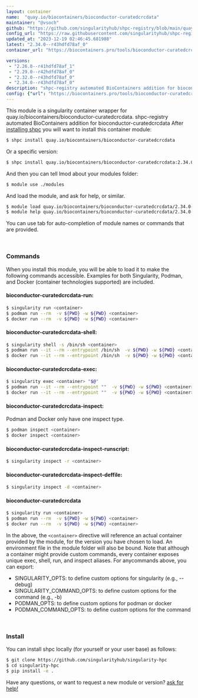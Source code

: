 ```yaml
---
layout: container
name:  "quay.io/biocontainers/bioconductor-curatedcrcdata"
maintainer: "@vsoch"
github: "https://github.com/singularityhub/shpc-registry/blob/main/quay.io/biocontainers/bioconductor-curatedcrcdata/container.yaml"
config_url: "https://raw.githubusercontent.com/singularityhub/shpc-registry/main/quay.io/biocontainers/bioconductor-curatedcrcdata/container.yaml"
updated_at: "2023-12-19 02:46:45.681988"
latest: "2.34.0--r43hdfd78af_0"
container_url: "https://biocontainers.pro/tools/bioconductor-curatedcrcdata"

versions:
 - "2.26.0--r41hdfd78af_1"
 - "2.29.0--r42hdfd78af_0"
 - "2.32.0--r43hdfd78af_0"
 - "2.34.0--r43hdfd78af_0"
description: "shpc-registry automated BioContainers addition for bioconductor-curatedcrcdata"
config: {"url": "https://biocontainers.pro/tools/bioconductor-curatedcrcdata", "maintainer": "@vsoch", "description": "shpc-registry automated BioContainers addition for bioconductor-curatedcrcdata", "latest": {"2.34.0--r43hdfd78af_0": "sha256:7e2606e14906c61eac6b6241e13d0c04286f20939146108fc9dc23be05dda27f"}, "tags": {"2.26.0--r41hdfd78af_1": "sha256:3f1aa4727610edcd00974677ff6724dcc8fd2d5641e20df011b112a87246e0ab", "2.29.0--r42hdfd78af_0": "sha256:732dc2b547e89e3a3c74589b522ada175e28924a3745b4fd579bb41d9d078c05", "2.32.0--r43hdfd78af_0": "sha256:b2adcc269f4a96900b3695e549638b301fb7667ac9224bb133096d38a7e2f8a2", "2.34.0--r43hdfd78af_0": "sha256:7e2606e14906c61eac6b6241e13d0c04286f20939146108fc9dc23be05dda27f"}, "docker": "quay.io/biocontainers/bioconductor-curatedcrcdata"}
---
```


This module is a singularity container wrapper for quay.io/biocontainers/bioconductor-curatedcrcdata.
shpc-registry automated BioContainers addition for bioconductor-curatedcrcdata
After [installing shpc](#install) you will want to install this container module:


```bash
$ shpc install quay.io/biocontainers/bioconductor-curatedcrcdata
```

Or a specific version:

```bash
$ shpc install quay.io/biocontainers/bioconductor-curatedcrcdata:2.34.0--r43hdfd78af_0
```

And then you can tell lmod about your modules folder:

```bash
$ module use ./modules
```

And load the module, and ask for help, or similar.

```bash
$ module load quay.io/biocontainers/bioconductor-curatedcrcdata/2.34.0--r43hdfd78af_0
$ module help quay.io/biocontainers/bioconductor-curatedcrcdata/2.34.0--r43hdfd78af_0
```

You can use tab for auto-completion of module names or commands that are provided.

<br>

### Commands

When you install this module, you will be able to load it to make the following commands accessible.
Examples for both Singularity, Podman, and Docker (container technologies supported) are included.

#### bioconductor-curatedcrcdata-run:

```bash
$ singularity run <container>
$ podman run --rm  -v ${PWD} -w ${PWD} <container>
$ docker run --rm  -v ${PWD} -w ${PWD} <container>
```

#### bioconductor-curatedcrcdata-shell:

```bash
$ singularity shell -s /bin/sh <container>
$ podman run --it --rm --entrypoint /bin/sh  -v ${PWD} -w ${PWD} <container>
$ docker run --it --rm --entrypoint /bin/sh  -v ${PWD} -w ${PWD} <container>
```

#### bioconductor-curatedcrcdata-exec:

```bash
$ singularity exec <container> "$@"
$ podman run --it --rm --entrypoint ""  -v ${PWD} -w ${PWD} <container> "$@"
$ docker run --it --rm --entrypoint ""  -v ${PWD} -w ${PWD} <container> "$@"
```

#### bioconductor-curatedcrcdata-inspect:

Podman and Docker only have one inspect type.

```bash
$ podman inspect <container>
$ docker inspect <container>
```

#### bioconductor-curatedcrcdata-inspect-runscript:

```bash
$ singularity inspect -r <container>
```

#### bioconductor-curatedcrcdata-inspect-deffile:

```bash
$ singularity inspect -d <container>
```



#### bioconductor-curatedcrcdata

```bash
$ singularity run <container>
$ podman run --rm  -v ${PWD} -w ${PWD} <container>
$ docker run --rm  -v ${PWD} -w ${PWD} <container>
```


In the above, the `<container>` directive will reference an actual container provided
by the module, for the version you have chosen to load. An environment file in the
module folder will also be bound. Note that although a container
might provide custom commands, every container exposes unique exec, shell, run, and
inspect aliases. For anycommands above, you can export:

 - SINGULARITY_OPTS: to define custom options for singularity (e.g., --debug)
 - SINGULARITY_COMMAND_OPTS: to define custom options for the command (e.g., -b)
 - PODMAN_OPTS: to define custom options for podman or docker
 - PODMAN_COMMAND_OPTS: to define custom options for the command

<br>

### Install

You can install shpc locally (for yourself or your user base) as follows:

```bash
$ git clone https://github.com/singularityhub/singularity-hpc
$ cd singularity-hpc
$ pip install -e .
```

Have any questions, or want to request a new module or version? [ask for help!](https://github.com/singularityhub/singularity-hpc/issues)
